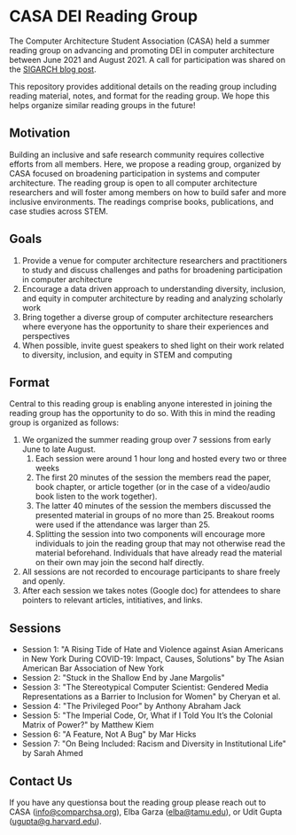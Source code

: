 # CASA DEI Reading Group

The Computer Architecture Student Association (CASA) held a summer reading group on advancing and promoting DEI in computer architecture between June 2021 and August 2021. A call for participation was shared on the [SIGARCH blog post](https://www.sigarch.org/advancing-and-promoting-dei-in-computer-architecture-summer-2021-reading-group/#undefined). 

This repository provides additional details on the reading group including reading material, notes, and format for the reading group. We hope this helps organize similar reading groups in the future!

## Motivation

Building an inclusive and safe research community requires collective efforts from all members. Here, we propose a reading group, organized by CASA focused on broadening participation in systems and computer architecture. The reading group is open to all computer architecture researchers and will foster among members on how to build safer and more inclusive environments. The readings comprise books, publications, and case studies across STEM. 

## Goals

1. Provide a venue for computer architecture researchers and practitioners to study and discuss challenges and paths for broadening participation in computer architecture
2. Encourage a data driven approach to understanding diversity, inclusion, and equity in computer architecture by reading and analyzing scholarly work
3. Bring together a diverse group of computer architecture researchers where everyone has the opportunity to share their experiences and perspectives
4. When possible, invite guest speakers to shed light on their work related to diversity, inclusion, and equity in STEM and computing

## Format

Central to this reading group is enabling anyone interested in joining the reading group has the opportunity to do so. With this in mind the reading group is organized as follows:
1. We organized the summer reading group over 7 sessions from early June to late August.
    1. Each session were around 1 hour long and hosted every two or three weeks
    2. The first 20 minutes of the session the members read the paper, book chapter, or article together (or in the case of a video/audio book listen to the work together). 
    3. The latter 40 minutes of the session the members discussed the presented material in groups of no more than 25. Breakout rooms were used if the attendance was larger than 25. 
    4. Splitting the session into two components will encourage more individuals to join the reading group that may not otherwise read the material beforehand. Individuals that have already read the material on their own may join the second half directly.
2. All sessions are not recorded to encourage participants to share freely and openly.
3. After each session we takes notes (Google doc) for attendees to share pointers to relevant articles, intitiatives, and links.

## Sessions

- Session 1: "A Rising Tide of Hate and Violence against Asian Americans in New York During COVID-19: Impact, Causes, Solutions" by The Asian American Bar Association of New York
- Session 2: "Stuck in the Shallow End by Jane Margolis" 
- Session 3: "The Stereotypical Computer Scientist: Gendered Media Representations as a Barrier to Inclusion for Women" by Cheryan et al.
- Session 4: "The Privileged Poor" by Anthony Abraham Jack
- Session 5: "The Imperial Code, Or, What if I Told You It’s the Colonial Matrix of Power?" by Matthew Kiem
- Session 6: "A Feature, Not A Bug" by Mar Hicks
- Session 7: "On Being Included: Racism and Diversity in Institutional Life" by Sarah Ahmed 

## Contact Us

If you have any questionsa bout the reading group please reach out to CASA (info@comparchsa.org), Elba Garza (elba@tamu.edu), or Udit Gupta (ugupta@g.harvard.edu). 
